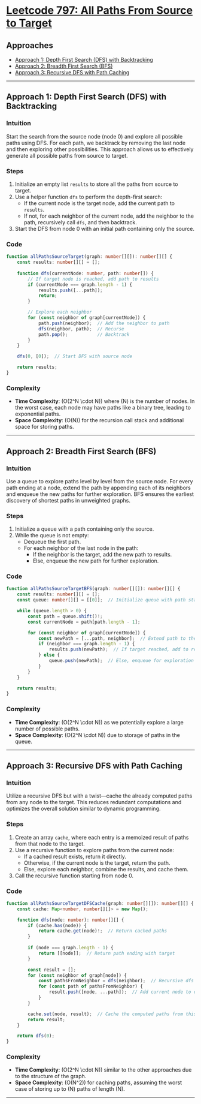 # [Leetcode 797: All Paths From Source to Target](https://leetcode.com/problems/all-paths-from-source-to-target/)

## Approaches
- [Approach 1: Depth First Search (DFS) with Backtracking](#approach-1-depth-first-search-dfs-with-backtracking)
- [Approach 2: Breadth First Search (BFS)](#approach-2-breadth-first-search-bfs)
- [Approach 3: Recursive DFS with Path Caching](#approach-3-recursive-dfs-with-path-caching)

---

## Approach 1: Depth First Search (DFS) with Backtracking

### Intuition
Start the search from the source node (node 0) and explore all possible paths using DFS. For each path, we backtrack by removing the last node and then exploring other possibilities. This approach allows us to effectively generate all possible paths from source to target.

### Steps
1. Initialize an empty list `results` to store all the paths from source to target.
2. Use a helper function `dfs` to perform the depth-first search:
   - If the current node is the target node, add the current path to `results`.
   - If not, for each neighbor of the current node, add the neighbor to the path, recursively call `dfs`, and then backtrack.
3. Start the DFS from node 0 with an initial path containing only the source.

### Code
```typescript
function allPathsSourceTarget(graph: number[][]): number[][] {
    const results: number[][] = [];
    
    function dfs(currentNode: number, path: number[]) {
        // If target node is reached, add path to results
        if (currentNode === graph.length - 1) {
            results.push([...path]);
            return;
        }

        // Explore each neighbor
        for (const neighbor of graph[currentNode]) {
            path.push(neighbor);  // Add the neighbor to path
            dfs(neighbor, path);  // Recurse
            path.pop();           // Backtrack
        }
    }

    dfs(0, [0]);  // Start DFS with source node

    return results;
}
```

### Complexity
- **Time Complexity**: \(O(2^N \cdot N)\) where \(N\) is the number of nodes. In the worst case, each node may have paths like a binary tree, leading to exponential paths.
- **Space Complexity**: \(O(N)\) for the recursion call stack and additional space for storing paths.

---

## Approach 2: Breadth First Search (BFS)

### Intuition
Use a queue to explore paths level by level from the source node. For every path ending at a node, extend the path by appending each of its neighbors and enqueue the new paths for further exploration. BFS ensures the earliest discovery of shortest paths in unweighted graphs.

### Steps
1. Initialize a queue with a path containing only the source.
2. While the queue is not empty:
   - Dequeue the first path.
   - For each neighbor of the last node in the path:
     - If the neighbor is the target, add the new path to results.
     - Else, enqueue the new path for further exploration.
   
### Code
```typescript
function allPathsSourceTargetBFS(graph: number[][]): number[][] {
    const results: number[][] = [];
    const queue: number[][] = [[0]];  // Initialize queue with path starting from source

    while (queue.length > 0) {
        const path = queue.shift()!;
        const currentNode = path[path.length - 1];

        for (const neighbor of graph[currentNode]) {
            const newPath = [...path, neighbor];  // Extend path to the neighbor
            if (neighbor === graph.length - 1) {
                results.push(newPath);  // If target reached, add to results
            } else {
                queue.push(newPath);  // Else, enqueue for exploration
            }
        }
    }

    return results;
}
```

### Complexity
- **Time Complexity**: \(O(2^N \cdot N)\) as we potentially explore a large number of possible paths.
- **Space Complexity**: \(O(2^N \cdot N)\) due to storage of paths in the queue.

---

## Approach 3: Recursive DFS with Path Caching

### Intuition
Utilize a recursive DFS but with a twist—cache the already computed paths from any node to the target. This reduces redundant computations and optimizes the overall solution similar to dynamic programming.

### Steps
1. Create an array `cache`, where each entry is a memoized result of paths from that node to the target.
2. Use a recursive function to explore paths from the current node:
   - If a cached result exists, return it directly.
   - Otherwise, if the current node is the target, return the path.
   - Else, explore each neighbor, combine the results, and cache them.
3. Call the recursive function starting from node 0.

### Code
```typescript
function allPathsSourceTargetDFSCache(graph: number[][]): number[][] {
    const cache: Map<number, number[][]> = new Map();

    function dfs(node: number): number[][] {
        if (cache.has(node)) {
            return cache.get(node)!;  // Return cached paths
        }
        
        if (node === graph.length - 1) {
            return [[node]];  // Return path ending with target
        }

        const result = [];
        for (const neighbor of graph[node]) {
            const pathsFromNeighbor = dfs(neighbor);  // Recursive dfs call
            for (const path of pathsFromNeighbor) {
                result.push([node, ...path]);  // Add current node to each path
            }
        }

        cache.set(node, result);  // Cache the computed paths from this node
        return result;
    }

    return dfs(0);
}
```

### Complexity
- **Time Complexity**: \(O(2^N \cdot N)\) similar to the other approaches due to the structure of the graph.
- **Space Complexity**: \(O(N^2)\) for caching paths, assuming the worst case of storing up to \(N\) paths of length \(N\).

---

